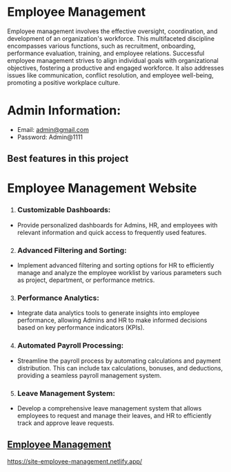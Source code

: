 
# Employee Management 
Employee management involves the effective oversight, coordination, and development of an organization's workforce. This multifaceted discipline encompasses various functions, such as recruitment, onboarding, performance evaluation, training, and employee relations. Successful employee management strives to align individual goals with organizational objectives, fostering a productive and engaged workforce. It also addresses issues like communication, conflict resolution, and employee well-being, promoting a positive workplace culture. 

# Admin Information:
- Email: admin@gmail.com
- Password: Admin@1111

## Best features in this project


# Employee Management Website 

1. ### Customizable Dashboards:
- Provide personalized dashboards for Admins, HR, and employees with relevant information and quick access to frequently used features.
2. ### Advanced Filtering and Sorting:

- Implement advanced filtering and sorting options for HR to efficiently manage and analyze the employee worklist by various parameters such as project, department, or performance metrics.

3. ### Performance Analytics:
- Integrate data analytics tools to generate insights into employee performance, allowing Admins and HR to make informed decisions based on key performance indicators (KPIs).

4. ### Automated Payroll Processing:
- Streamline the payroll process by automating calculations and payment distribution. This can include tax calculations, bonuses, and deductions, providing a seamless payroll management system.

5. ### Leave Management System:
 
- Develop a comprehensive leave management system that allows employees to request and manage their leaves, and HR to efficiently track and approve leave requests.


## [Employee Management](https://site-employee-management.netlify.app/)
https://site-employee-management.netlify.app/
